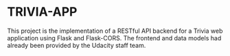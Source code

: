 # TRIVIA-APP
This project is the implementation of a RESTful API backend for a Trivia web application using Flask and Flask-CORS. The frontend and data models had already been provided by the Udacity staff team.

